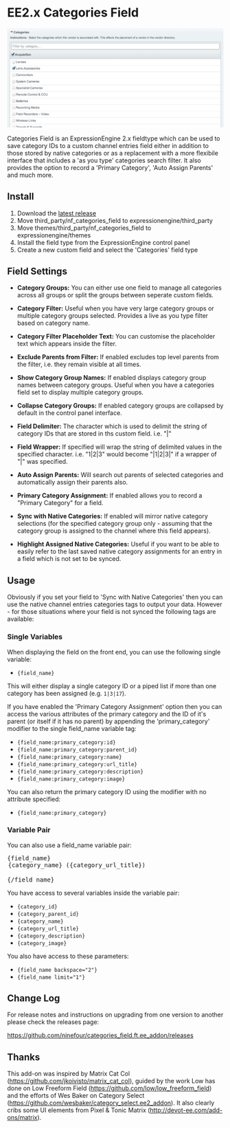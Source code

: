 EE2.x Categories Field
======================

![Categories Field](/images/nf_categories_field.png?raw=true "Categories Field")

Categories Field is an ExpressionEngine 2.x fieldtype which can be used to save category IDs to a custom channel entries field either in addition to those stored by native categories or as a replacement with a more flexibile interface that includes a 'as you type' categories search filter. It also provides the option to record a 'Primary Category', 'Auto Assign Parents' and much more.

Install
-------

1. Download the [latest release](https://github.com/ninefour/categories_field.ft.ee_addon/releases)
2. Move third\_party/nf\_categories\_field to expressionengine/third\_party
3. Move themes/third\_party/nf\_categories\_field to expressionengine/themes
4. Install the field type from the ExpressionEngine control panel
5. Create a new custom field and select the 'Categories' field type

Field Settings
--------------

- **Category Groups:** You can either use one field to manage all categories across all groups or split the groups between seperate custom fields.

- **Category Filter:** Useful when you have very large category groups or multiple category groups selected. Provides a live as you type filter based on category name.

- **Category Filter Placeholder Text:** You can customise the placeholder text which appears inside the filter.

- **Exclude Parents from Filter:** If enabled excludes top level parents from the filter, i.e. they remain visible at all times.

- **Show Category Group Names:** If enabled displays category group names between category groups. Useful when you have a categories field set to display multiple category groups.

- **Collapse Category Groups:** If enabled category groups are collapsed by default in the control panel interface.

- **Field Delimiter:** The character which is used to delimit the string of category IDs that are stored in ths custom field. i.e. "|"

- **Field Wrapper:** If specified will wrap the string of delimited values in the specified character. i.e. "1|2|3" would become "|1|2|3|" if a wrapper of "|" was specified.

- **Auto Assign Parents:** Will search out parents of selected categories and automatically assign their parents also.

- **Primary Category Assignment:** If enabled allows you to record a "Primary Category" for a field.

- **Sync with Native Categories:** If enabled will mirror native category selections (for the specified category group only - assuming that the category group is assigned to the channel where this field appears).

- **Highlight Assigned Native Categories:** Useful if you want to be able to easily refer to the last saved native category assignments for an entry in a field which is not set to be synced.

Usage
-----

Obviously if you set your field to 'Sync with Native Categories' then you can use the native channel entries categories tags to output your data. However - for those situations where your field is not synced the following tags are available:

### Single Variables

When displaying the field on the front end, you can use the following single variable:

- `{field_name}`

This will either display a single category ID or a piped list if more than one category has been assigned (e.g. `1|3|17`).

If you have enabled the 'Primary Category Assignment' option then you can access the various attributes of the primary category and the ID of it's parent (or itself if it has no parent) by appending the 'primary_category' modifier to the single field_name variable tag:

- `{field_name:primary_category:id}`
- `{field_name:primary_category:parent_id}`
- `{field_name:primary_category:name}`
- `{field_name:primary_category:url_title}`
- `{field_name:primary_category:description}`
- `{field_name:primary_category:image}`

You can also return the primary category ID using the modifier with no attribute specified:

- `{field_name:primary_category}`

### Variable Pair

You can also use a field_name variable pair:

<pre>{field_name}
<option val="{category_id}">{category_name} ({category_url_title})</option>
{/field_name}</pre>

You have access to several variables inside the variable pair:

- `{category_id}`
- `{category_parent_id}`
- `{category_name}`
- `{category_url_title}`
- `{category_description}`
- `{category_image}`

You also have access to these parameters:

- `{field_name backspace="2"}`
- `{field_name limit="1"}`

Change Log
----------

For release notes and instructions on upgrading from one version to another please check the releases page:

https://github.com/ninefour/categories_field.ft.ee_addon/releases

Thanks
------

This add-on was inspired by Matrix Cat Col (https://github.com/jkoivisto/matrix_cat_col), guided by the work Low has done on Low Freeform Field (https://github.com/low/low_freeform_field) and the efforts of Wes Baker on Category Select (https://github.com/wesbaker/category_select.ee2_addon). It also clearly cribs some UI elements from Pixel & Tonic Matrix (http://devot-ee.com/add-ons/matrix).
